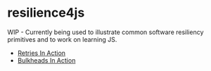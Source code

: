 # resilience4js

WIP - Currently being used to illustrate common software resiliency primitives and to work on learning JS.

- [Retries In Action](https://medium.com/dm03514-tech-blog/sre-resiliency-retries-in-action-using-js-8e4b7e7d4526)
- [Bulkheads In Action](https://medium.com/dm03514-tech-blog/sre-resiliency-bulkheads-in-action-using-js-453c02a940c0)
